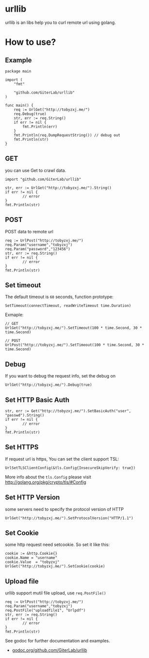 # urllib
urllib is an libs help you to curl remote url using golang.

# How to use?

## Example

	package main
	
	import (
		"fmt"
	
		"github.com/GiterLab/urllib"
	)
	
	func main() {
		req := UrlGet("http://tobyzxj.me/")
		req.Debug(true)
		str, err := req.String()
		if err != nil {
			fmt.Println(err)
		}
		fmt.Println(req.DumpRequestString()) // debug out
		fmt.Println(str)
	}

## GET
you can use Get to crawl data.

	import "github.com/GiterLab/urllib"
	
	str, err := UrlGet("http://tobyzxj.me/").String()
	if err != nil {
        	// error
	}
	fmt.Println(str)
	
## POST
POST data to remote url

	req := UrlPost("http://tobyzxj.me/")
	req.Param("username","tobyzxj")
	req.Param("password","123456")
	str, err := req.String()
	if err != nil {
        	// error
	}
	fmt.Println(str)

## Set timeout

The default timeout is `60` seconds, function prototype:

	SetTimeout(connectTimeout, readWriteTimeout time.Duration)

Exmaple:

	// GET
	UrlGet("http://tobyzxj.me/").SetTimeout(100 * time.Second, 30 * time.Second)
	
	// POST
	UrlPost("http://tobyzxj.me/").SetTimeout(100 * time.Second, 30 * time.Second)


## Debug

If you want to debug the request info, set the debug on

	UrlGet("http://tobyzxj.me/").Debug(true)
	
## Set HTTP Basic Auth

	str, err := Get("http://tobyzxj.me/").SetBasicAuth("user", "passwd").String()
	if err != nil {
        	// error
	}
	fmt.Println(str)
	
## Set HTTPS

If request url is https, You can set the client support TSL:

	UrlSetTLSClientConfig(&tls.Config{InsecureSkipVerify: true})
	
More info about the `tls.Config` please visit http://golang.org/pkg/crypto/tls/#Config	

## Set HTTP Version

some servers need to specify the protocol version of HTTP

	UrlGet("http://tobyzxj.me/").SetProtocolVersion("HTTP/1.1")
	
## Set Cookie

some http request need setcookie. So set it like this:

	cookie := &http.Cookie{}
	cookie.Name = "username"
	cookie.Value  = "tobyzxj"
	UrlGet("http://tobyzxj.me/").SetCookie(cookie)

## Upload file

urllib support mutil file upload, use `req.PostFile()`

	req := UrlPost("http://tobyzxj.me/")
	req.Param("username","tobyzxj")
	req.PostFile("uploadfile1", "Urlpdf")
	str, err := req.String()
	if err != nil {
        	// error
	}
	fmt.Println(str)


See godoc for further documentation and examples.

* [godoc.org/github.com/GiterLab/urllib](https://godoc.org/github.com/GiterLab/urllib)